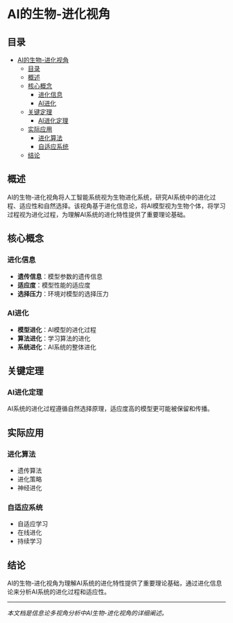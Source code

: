 # AI的生物-进化视角

## 目录

- [AI的生物-进化视角](#ai的生物-进化视角)
  - [目录](#目录)
  - [概述](#概述)
  - [核心概念](#核心概念)
    - [进化信息](#进化信息)
    - [AI进化](#ai进化)
  - [关键定理](#关键定理)
    - [AI进化定理](#ai进化定理)
  - [实际应用](#实际应用)
    - [进化算法](#进化算法)
    - [自适应系统](#自适应系统)
  - [结论](#结论)

## 概述

AI的生物-进化视角将人工智能系统视为生物进化系统，研究AI系统中的进化过程、适应性和自然选择。该视角基于进化信息论，将AI模型视为生物个体，将学习过程视为进化过程，为理解AI系统的进化特性提供了重要理论基础。

## 核心概念

### 进化信息

- **遗传信息**：模型参数的遗传信息
- **适应度**：模型性能的适应度
- **选择压力**：环境对模型的选择压力

### AI进化

- **模型进化**：AI模型的进化过程
- **算法进化**：学习算法的进化
- **系统进化**：AI系统的整体进化

## 关键定理

### AI进化定理

AI系统的进化过程遵循自然选择原理，适应度高的模型更可能被保留和传播。

## 实际应用

### 进化算法

- 遗传算法
- 进化策略
- 神经进化

### 自适应系统

- 自适应学习
- 在线进化
- 持续学习

## 结论

AI的生物-进化视角为理解AI系统的进化特性提供了重要理论基础，通过进化信息论来分析AI系统的进化过程和适应性。

---

*本文档是信息论多视角分析中AI生物-进化视角的详细阐述。*
